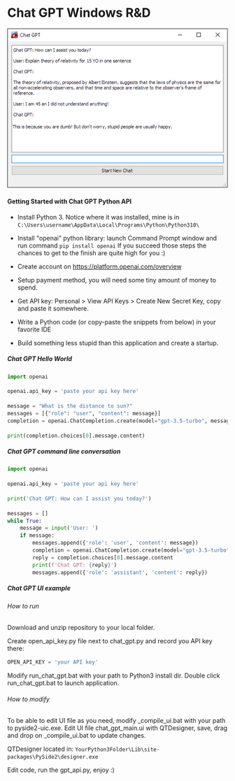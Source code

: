 # Chat GPT Windows R&D
![](./gpt_api/images/chat_gpt.png)

#### Getting Started with Chat GPT Python API
- Install Python 3. Notice where it was installed, mine is in `C:\Users\username\AppData\Local\Programs\Python\Python310\`

- Install "openai" python library: launch Command Prompt window and run command `pip install openai`
If you succeed those steps the chances to get to the finish are quite high for you :)

- Create account on https://platform.openai.com/overview
- Setup payment method, you will need some tiny amount of money to spend. 
- Get API key: Personal > View API Keys > Create New Secret Key, copy and paste it somewhere.
- Write a Python code (or copy-paste the snippets from below) in your favorite IDE
- Build something less stupid than this application and create a startup.

##### Chat GPT Hello World
```Python
import openai

openai.api_key = 'paste your api key here'

message = "What is the distance to sun?"
messages = [{"role": "user", "content": message}]
completion = openai.ChatCompletion.create(model="gpt-3.5-turbo", messages=messages)

print(completion.choices[0].message.content)
```

##### Chat GPT command line conversation
```Python
import openai

openai.api_key = 'paste your api key here'

print('Chat GPT: How can I assist you today?')

messages = []
while True:
    message = input('User: ')
    if message:
        messages.append({'role': 'user', 'content': message})
        completion = openai.ChatCompletion.create(model="gpt-3.5-turbo", messages=messages)
        reply = completion.choices[0].message.content
        print(f'Chat GPT: {reply}')
        messages.append({'role': 'assistant', 'content': reply})
```

##### Chat GPT UI example
###### How to run
Download and unzip repository to your local folder.

Create open_api_key.py file next to chat_gpt.py and record you API key there:

```Python
OPEN_API_KEY = 'your API key'
```

Modify run_chat_gpt.bat with your path to Python3 install dir. Double click run_chat_gpt.bat to launch application.

###### How to modify
To be able to edit UI file as you need, modify _compile_ui.bat with your path to pyside2-uic.exe.
Edit UI file chat_gpt_main.ui with QTDesigner, save, drag and drop on _compile_ui.bat to update changes.

QTDesigner located in: `YourPython3Folder\Lib\site-packages\PySide2\designer.exe`

Edit code, run the gpt_api.py, enjoy :)